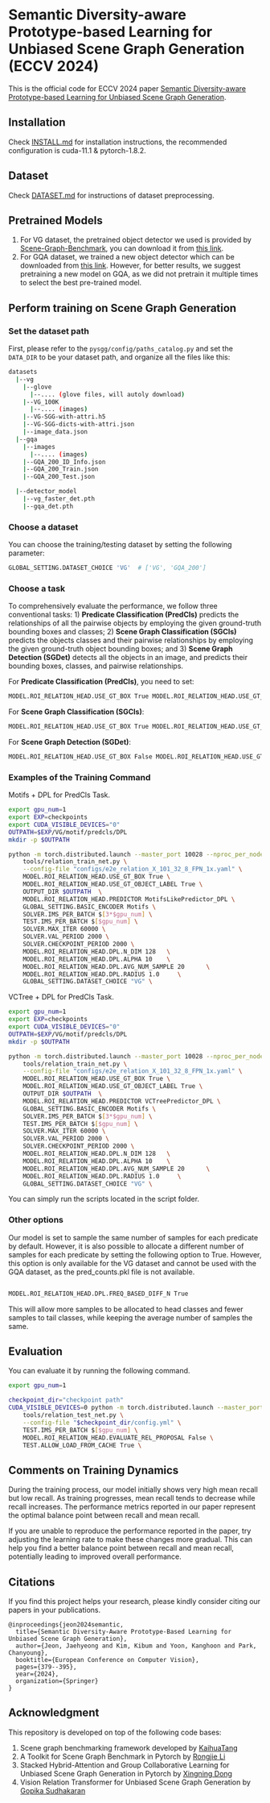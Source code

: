 # Semantic Diversity-aware Prototype-based Learning for Unbiased Scene Graph Generation (ECCV 2024)

This is the official code for ECCV 2024 paper [Semantic Diversity-aware Prototype-based Learning for Unbiased Scene Graph Generation](https://arxiv.org/abs/2407.15396).

## Installation

Check [INSTALL.md](INSTALL.md) for installation instructions, the recommended configuration is cuda-11.1 & pytorch-1.8.2.  

## Dataset

Check [DATASET.md](DATASET.md) for instructions of dataset preprocessing.


## Pretrained Models

1. For VG dataset, the pretrained object detector we used is provided by [Scene-Graph-Benchmark](https://github.com/KaihuaTang/Scene-Graph-Benchmark.pytorch), you can download it from [this link](https://shanghaitecheducn-my.sharepoint.com/:u:/g/personal/lirj2_shanghaitech_edu_cn/EQIy64T-EK9Er9y8kVCDaukB79gJwfSsEIbey9g0Xag6lg?e=wkKHJs). 
2. For GQA dataset, we trained a new object detector which can be downloaded from [this link](https://huggingface.co/jaehyeongjeon/GQA_detector). However, for better results, we suggest pretraining a new model on GQA, as we did not pretrain it multiple times to select the best pre-trained model.


## Perform training on Scene Graph Generation

### Set the dataset path

First, please refer to the ```pysgg/config/paths_catalog.py``` and set the ```DATA_DIR``` to be your dataset path, and organize all the files like this:
```bash
datasets
  |--vg   
    |--glove
      |--.... (glove files, will autoly download)
    |--VG_100K
      |--.... (images)
    |--VG-SGG-with-attri.h5 
    |--VG-SGG-dicts-with-attri.json
    |--image_data.json    
  |--gqa
    |--images
      |--.... (images)
    |--GQA_200_ID_Info.json
    |--GQA_200_Train.json
    |--GQA_200_Test.json

  |--detector_model
    |--vg_faster_det.pth
    |--gqa_det.pth

```

### Choose a dataset

You can choose the training/testing dataset by setting the following parameter:
``` bash
GLOBAL_SETTING.DATASET_CHOICE 'VG'  # ['VG', 'GQA_200']
```

### Choose a task

To comprehensively evaluate the performance, we follow three conventional tasks: 1) **Predicate Classification (PredCls)** predicts the relationships of all the pairwise objects by employing the given ground-truth bounding boxes and classes; 2) **Scene Graph Classification (SGCls)** predicts the objects classes and their pairwise relationships by employing the given ground-truth object bounding boxes; and 3) **Scene Graph Detection (SGDet)** detects all the objects in an image, and predicts their bounding boxes, classes, and pairwise relationships.

For **Predicate Classification (PredCls)**, you need to set:
``` bash
MODEL.ROI_RELATION_HEAD.USE_GT_BOX True MODEL.ROI_RELATION_HEAD.USE_GT_OBJECT_LABEL True
```
For **Scene Graph Classification (SGCls)**:
``` bash
MODEL.ROI_RELATION_HEAD.USE_GT_BOX True MODEL.ROI_RELATION_HEAD.USE_GT_OBJECT_LABEL False
```
For **Scene Graph Detection (SGDet)**:
``` bash
MODEL.ROI_RELATION_HEAD.USE_GT_BOX False MODEL.ROI_RELATION_HEAD.USE_GT_OBJECT_LABEL False
```

### Examples of the Training Command


Motifs + DPL for PredCls Task.
```bash
export gpu_num=1
export EXP=checkpoints
export CUDA_VISIBLE_DEVICES="0"
OUTPATH=$EXP/VG/motif/predcls/DPL
mkdir -p $OUTPATH

python -m torch.distributed.launch --master_port 10028 --nproc_per_node=$gpu_num \
    tools/relation_train_net.py \
    --config-file "configs/e2e_relation_X_101_32_8_FPN_1x.yaml" \
    MODEL.ROI_RELATION_HEAD.USE_GT_BOX True \
    MODEL.ROI_RELATION_HEAD.USE_GT_OBJECT_LABEL True \
    OUTPUT_DIR $OUTPATH  \
    MODEL.ROI_RELATION_HEAD.PREDICTOR MotifsLikePredictor_DPL \
    GLOBAL_SETTING.BASIC_ENCODER Motifs \
    SOLVER.IMS_PER_BATCH $[3*$gpu_num] \
    TEST.IMS_PER_BATCH $[$gpu_num] \
    SOLVER.MAX_ITER 60000 \
    SOLVER.VAL_PERIOD 2000 \
    SOLVER.CHECKPOINT_PERIOD 2000 \
    MODEL.ROI_RELATION_HEAD.DPL.N_DIM 128   \
    MODEL.ROI_RELATION_HEAD.DPL.ALPHA 10    \
    MODEL.ROI_RELATION_HEAD.DPL.AVG_NUM_SAMPLE 20      \
    MODEL.ROI_RELATION_HEAD.DPL.RADIUS 1.0     \
    GLOBAL_SETTING.DATASET_CHOICE "VG" \
```


VCTree + DPL for PredCls Task.
```bash
export gpu_num=1
export EXP=checkpoints
export CUDA_VISIBLE_DEVICES="0"
OUTPATH=$EXP/VG/motif/predcls/DPL
mkdir -p $OUTPATH

python -m torch.distributed.launch --master_port 10028 --nproc_per_node=$gpu_num \
    tools/relation_train_net.py \
    --config-file "configs/e2e_relation_X_101_32_8_FPN_1x.yaml" \
    MODEL.ROI_RELATION_HEAD.USE_GT_BOX True \
    MODEL.ROI_RELATION_HEAD.USE_GT_OBJECT_LABEL True \
    OUTPUT_DIR $OUTPATH  \
    MODEL.ROI_RELATION_HEAD.PREDICTOR VCTreePredictor_DPL \
    GLOBAL_SETTING.BASIC_ENCODER Motifs \
    SOLVER.IMS_PER_BATCH $[3*$gpu_num] \
    TEST.IMS_PER_BATCH $[$gpu_num] \
    SOLVER.MAX_ITER 60000 \
    SOLVER.VAL_PERIOD 2000 \
    SOLVER.CHECKPOINT_PERIOD 2000 \
    MODEL.ROI_RELATION_HEAD.DPL.N_DIM 128   \
    MODEL.ROI_RELATION_HEAD.DPL.ALPHA 10    \
    MODEL.ROI_RELATION_HEAD.DPL.AVG_NUM_SAMPLE 20      \
    MODEL.ROI_RELATION_HEAD.DPL.RADIUS 1.0     \
    GLOBAL_SETTING.DATASET_CHOICE "VG" \
```

You can simply run the scripts located in the script folder.

### Other options

Our model is set to sample the same number of samples for each predicate by default. However, it is also possible to allocate a different number of samples for each predicate by setting the following option to True. However, this option is only available for the VG dataset and cannot be used with the GQA dataset, as the pred_counts.pkl file is not available.
``` bash

MODEL.ROI_RELATION_HEAD.DPL.FREQ_BASED_DIFF_N True
```

This will allow more samples to be allocated to head classes and fewer samples to tail classes, while keeping the average number of samples the same.

## Evaluation

You can evaluate it by running the following command.

```bash
export gpu_num=1

checkpoint_dir="checkpoint path"
CUDA_VISIBLE_DEVICES=0 python -m torch.distributed.launch --master_port 10001 --nproc_per_node=1 \
    tools/relation_test_net.py \
    --config-file "$checkpoint_dir/config.yml" \
    TEST.IMS_PER_BATCH $[$gpu_num] \
    MODEL.ROI_RELATION_HEAD.EVALUATE_REL_PROPOSAL False \
    TEST.ALLOW_LOAD_FROM_CACHE True \
```

## Comments on Training Dynamics

During the training process, our model initially shows very high mean recall but low recall. As training progresses, mean recall tends to decrease while recall increases. The performance metrics reported in our paper represent the optimal balance point between recall and mean recall.

If you are unable to reproduce the performance reported in the paper, try adjusting the learning rate to make these changes more gradual. This can help you find a better balance point between recall and mean recall, potentially leading to improved overall performance.


## Citations

If you find this project helps your research, please kindly consider citing our papers in your publications.

```
@inproceedings{jeon2024semantic,
  title={Semantic Diversity-Aware Prototype-Based Learning for Unbiased Scene Graph Generation},
  author={Jeon, Jaehyeong and Kim, Kibum and Yoon, Kanghoon and Park, Chanyoung},
  booktitle={European Conference on Computer Vision},
  pages={379--395},
  year={2024},
  organization={Springer}
}

```


## Acknowledgment
This repository is developed on top of the following code bases:

1. Scene graph benchmarking framework developed by [KaihuaTang](https://github.com/KaihuaTang/Scene-Graph-Benchmark.pytorch)
2. A Toolkit for Scene Graph Benchmark in Pytorch by [Rongjie Li](https://github.com/SHTUPLUS/PySGG)
3. Stacked Hybrid-Attention and Group Collaborative Learning for Unbiased Scene Graph Generation in Pytorch by [Xingning Dong](https://github.com/dongxingning/SHA-GCL-for-SGG)
4. Vision Relation Transformer for Unbiased Scene Graph Generation by [Gopika Sudhakaran](https://github.com/visinf/veto)